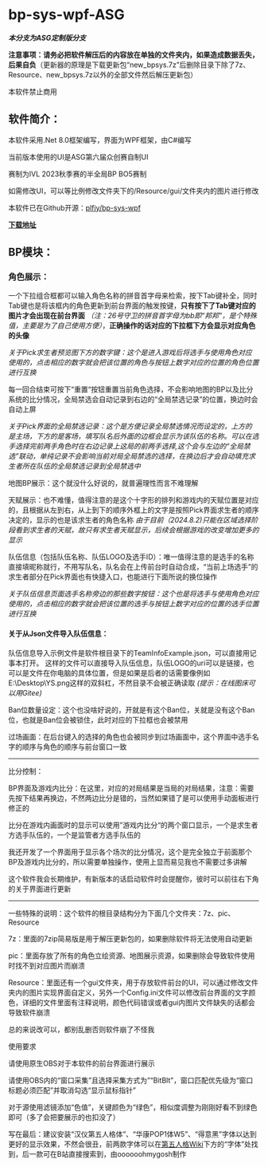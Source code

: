 # bp-sys-wpf-ASG
***本分支为ASG定制版分支***

**注意事项：请务必把软件解压后的内容放在单独的文件夹内，如果造成数据丢失，后果自负**（更新器的原理是下载更新包“new_bpsys.7z”后删除目录下除了7z、Resource、new_bpsys.7z以外的全部文件然后解压更新包）

本软件禁止商用

## 软件简介：
本软件采用.Net 8.0框架编写，界面为WPF框架，由C#编写

当前版本使用的UI是ASG第六届众创赛自制UI

赛制为IVL 2023秋季赛的半全局BP BO5赛制

如需修改UI，可以等比例修改文件夹下的/Resource/gui/文件夹内的图片进行修改

本软件已在Github开源：[plfjy/bp-sys-wpf](https://github.com/PLFJY/bp-sys-wpf)

**[下载地址](https://plfjy.lanzouq.com/icsEH255s13a)**

## BP模块：

### 角色展示：
一个下拉组合框都可以输入角色名称的拼音首字母来检索，按下Tab键补全，同时Tab键也是将该框内的角色更新到前台界面的触发按键，**只有按下了Tab键对应的图片才会出现在前台界面** *（注：26号守卫的拼音首字母为bb即“邦邦”，是个特殊值，主要是为了自己使用方便）*，**正确操作的话对应的下拉框下方会显示对应角色的头像**

*关于Pick求生者预览图下方的数字键：这个是进入游戏后将选手与使用角色对应使用的，点击相应的数字就会把该位置的角色与按钮上数字对应的位置的角色位置进行互换*

每一回合结束可按下“重置“按钮重置当前角色选择，不会影响地图的BP以及比分系统的比分情况，全局禁选会自动记录到右边的“全局禁选记录”的位置，换边时会自动上屏

*关于Pick界面的全局禁选记录：这个是方便记录全局禁选情况而设定的，上方的是主场，下方的是客场，填写队名后外面的边框会显示为该队伍的名称。可以在选手选择完前两手角色时在右边记录上这局的前两手选择,这个会与左边的“全局禁选”联动，单纯记录不会影响当前对局全局禁选的选择，在换边后才会自动填充求生者所在队伍的全局禁选记录到全局禁选中*

地图BP展示：这个就没什么好说的，就普遍理性而言不难理解

天赋展示：也不难懂，值得注意的是这个十字形的排列和游戏内的天赋位置是对应的，且根据从左到右，从上到下的顺序外框上的文字是按照Pick界面求生者的顺序决定的，显示的也是该求生者的角色名称
*由于目前（2024.8.2)只能在区域选择阶段看到求生者的天赋，故只有求生者天赋显示，后续会根据游戏的改变增加更多的显示*

队伍信息（包括队伍名称、队伍LOGO及选手ID）：唯一值得注意的是选手的名称直接填昵称就行，不用写队名，队名会在上传前台时自动合成，“当前上场选手”的求生者部分在Pick界面也有快捷入口，也能进行下面所说的换位操作

*关于队伍信息页面选手名称旁边的那些数字按钮：这个也是将选手与使用角色对应使用的，点击相应的数字就会把该位置的选手与按钮上数字对应的位置的选手位置进行互换*

#### 关于从Json文件导入队伍信息：
队伍信息导入示例文件是软件根目录下的TeamInfoExample.json，可以直接用记事本打开。
这样的文件可以直接导入队伍信息，队伍LOGO的uri可以是链接，也可以是文件在你电脑的具体位置，但是如果是后者的话需要像例如E:\\Desktop\\YS.png这样的双斜杠，不然目录不会被正确读取
*(提示：在线图床可以用Gitee)*

Ban位数量设定：这个也没啥好说的，开就是有这个Ban位，关就是没有这个Ban位，也就是Ban位会被锁住，此时对应的下拉框也会被禁用

过场画面：在后台键入的选择的角色也会被同步到过场画面中，这个界面中选手名字的顺序与角色的顺序与前台窗口一致


---


比分控制：

BP界面及游戏内比分：在这里，对应的对局结果是当局的对局结果，注意：需要先按下结果再换边，不然两边比分是错的，当然如果错了是可以使用手动面板进行修正的

比分在游戏内画面时的显示可以使用”游戏内比分“的两个窗口显示，一个是求生者方选手队伍的，一个是监管者方选手队伍的

我还开发了一个界面用于显示各个场次的比分情况，这个是完全独立于前面那个BP及游戏内比分的，所以需要单独操作，使用上显而易见我也不需要过多讲解

这个软件我会长期维护，有新版本的话启动软件时会提醒你，彼时可以前往右下角的关于界面进行更新

---

一些特殊的说明：这个软件的根目录结构分为下面几个文件夹：7z、pic、Resource

7z：里面的7zip简易版是用于解压更新包的，如果删除软件将无法使用自动更新

pic：里面存放了所有的角色立绘资源、地图展示资源，如果删除会导致软件使用时找不到对应图片而崩溃

Resource：里面还有一个gui文件夹，用于存放软件前台的UI，可以通过修改文件夹内的图片实现界面自定义，另外一个Config.ini文件可以修改前台界面的文字颜色，详细的文件里面有注释说明，颜色代码错误或者gui内图片文件缺失的话都会导致软件崩溃

总的来说改可以，都别乱删否则软件崩了不怪我





使用要求

请使用原生OBS对于本软件的前台界面进行展示

请使用OBS内的“窗口采集”且选择采集方式为”“BitBlt”，窗口匹配优先级为“窗口标题必须匹配”并取消勾选“显示鼠标指针”

对于源使用滤镜添加“色值”，关键颜色为“绿色”，相似度调整为刚刚好看不到绿色即可（多了会把要展示的也扣没了）

写在最后：建议安装“汉仪第五人格体”、“华康POP1体W5”、“得意黑”字体以达到更好的显示效果，不然会很丑，前两款字体可以在[第五人格Wiki](dwrg.wiki)下方的“字体”处找到，后一款可在B站直接搜索到，由oooooohmygosh制作
